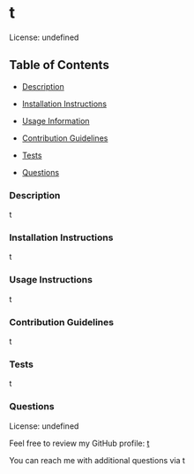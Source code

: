 # t

  License: undefined

  ## Table of Contents

  * [Description](#Description)

  * [Installation Instructions](#installation-instructions)

  * [Usage Information](#usage-information)

  * [Contribution Guidelines](#contribution-guidelines)

  * [Tests](#tests)

  * [Questions](#Questions)
  

  ### Description

  t

  
  ### Installation Instructions
  
  t

  ### Usage Instructions

  t

  ### Contribution Guidelines
  
  t

  ### Tests

  t

  ### Questions

  License: undefined

  Feel free to review my GitHub profile: [t](https://github.com/t/)

  You can reach me with additional questions via t

  